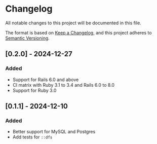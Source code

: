 # Changelog

All notable changes to this project will be documented in this file.

The format is based on [Keep a Changelog](https://keepachangelog.com/en/1.1.0/),
and this project adheres to [Semantic Versioning](https://semver.org/spec/v2.0.0.html).

## [0.2.0] - 2024-12-27

### Added

- Support for Rails 6.0 and above
- CI matrix with Ruby 3.1 to 3.4 and Rails 6.0 to 8.0
- Support for Ruby 3.0

## [0.1.1] - 2024-12-10

### Added

- Better support for MySQL and Postgres
- Add tests for `::dfs`
